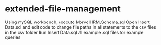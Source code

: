# extended-file-management
Using mySQL workbench, execute MorvelHRM_Schema.sql
Open Insert Data.sql and edit code to change file paths in all statements to the csv files in the csv folder
Run Insert Data.sql all example .sql files for example queries
